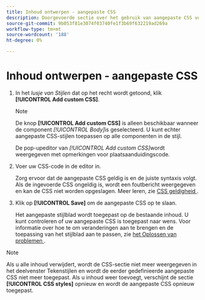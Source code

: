 ```yaml
---
title: Inhoud ontwerpen - aangepaste CSS
description: Doorgevoerde sectie over het gebruik van aangepaste CSS voor het ontwerpen van inhoud
source-git-commit: 9b053f81e3074f03740fe1f3b69f632219ad269a
workflow-type: tm+mt
source-wordcount: '188'
ht-degree: 0%

---
```


# Inhoud ontwerpen - aangepaste CSS

1. In het _lusje van Stijlen_ dat op het recht wordt getoond, klik **[!UICONTROL Add custom CSS]**.

   >[!NOTE]
   >
   >De knop **[!UICONTROL Add custom CSS]** is alleen beschikbaar wanneer de component _[!UICONTROL Body]_&#x200B;is geselecteerd. U kunt echter aangepaste CSS-stijlen toepassen op alle componenten in de stijl.

   De pop-upeditor van _[!UICONTROL Add custom CSS]_&#x200B;wordt weergegeven met opmerkingen voor plaatsaanduidingscode.

1. Voer uw CSS-code in de editor in.

   Zorg ervoor dat de aangepaste CSS geldig is en de juiste syntaxis volgt. Als de ingevoerde CSS ongeldig is, wordt een foutbericht weergegeven en kan de CSS niet worden opgeslagen. Meer leren, zie [ CSS geldigheid ](../user/content/design-custom-css.md#css-validity).

1. Klik op **[!UICONTROL Save]** om de aangepaste CSS op te slaan.

   Het aangepaste stijlblad wordt toegepast op de bestaande inhoud. U kunt controleren of uw aangepaste CSS is toegepast naar wens. Voor informatie over hoe te om veranderingen aan te brengen en de toepassing van het stijlblad aan te passen, zie [ het Oplossen van problemen ](../user/content/design-custom-css.md#troubleshooting).

>[!NOTE]
>
>  Als u alle inhoud verwijdert, wordt de CSS-sectie niet meer weergegeven in het deelvenster Tekenstijlen en wordt de eerder gedefinieerde aangepaste CSS niet meer toegepast. Als u inhoud weer toevoegt, verschijnt de sectie **[!UICONTROL CSS styles]** opnieuw en wordt de aangepaste CSS opnieuw toegepast.
